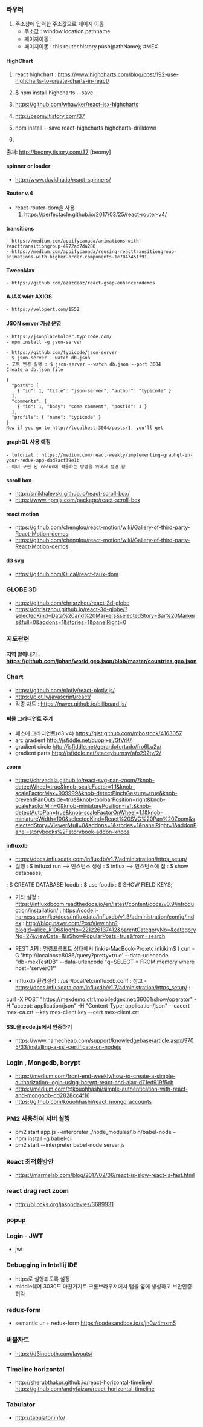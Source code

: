 ### 라우터
1. 주소창에 입력한 주소값으로 페이지 이동
    - 주소값 : window.location.pathname
    - 페이지이동 : <Redirect push to={this.state.directLink} />
    - 페이지이동 : this.router.history.push(pathName);
#MEX

#### HighChart
1. react highchart : https://www.highcharts.com/blog/post/192-use-highcharts-to-create-charts-in-react/
2. $ npm install highcharts --save

1. https://github.com/whawker/react-jsx-highcharts

1. http://beomy.tistory.com/37
2. npm install --save react-highcharts highcharts-drilldown

1.
출처: http://beomy.tistory.com/37 [beomy]
#### spinner or loader
- http://www.davidhu.io/react-spinners/

#### Router v.4
 - react-router-dom을 사용
    1. https://perfectacle.github.io/2017/03/25/react-router-v4/


#### transitions
    - https://medium.com/appifycanada/animations-with-reacttransitiongroup-4972ad7da286
    - https://medium.com/appifycanada/reusing-reacttransitiongroup-animations-with-higher-order-components-1e7043451f91

#### TweenMax
    - https://github.com/azazdeaz/react-gsap-enhancer#demos


#### AJAX widt AXIOS
    - https://velopert.com/1552


#### JSON server 가상 운영
    - https://jsonplaceholder.typicode.com/
    - npm install -g json-server

    - https://github.com/typicode/json-server
    - $ json-server --watch db.json
    - 포트 변경 실행 : $ json-server --watch db.json --port 3004
    Create a db.json file

    {
      "posts": [
        { "id": 1, "title": "json-server", "author": "typicode" }
      ],
      "comments": [
        { "id": 1, "body": "some comment", "postId": 1 }
      ],
      "profile": { "name": "typicode" }
    }
    Now if you go to http://localhost:3004/posts/1, you'll get

#### graphQL 사용 예정
    - tutorial : https://medium.com/react-weekly/implementing-graphql-in-your-redux-app-dad7acf39e1b
    - 이미 구현 된 redux에 적용하는 방법을 위에서 설명 함


#### scroll box
 - http://smikhalevski.github.io/react-scroll-box/
 - https://www.npmjs.com/package/react-scroll-box

#### react motion
 - https://github.com/chenglou/react-motion/wiki/Gallery-of-third-party-React-Motion-demos
 - https://github.com/chenglou/react-motion/wiki/Gallery-of-third-party-React-Motion-demos
#### d3 svg
 - https://github.com/Olical/react-faux-dom

### GLOBE 3D
 - https://github.com/chrisrzhou/react-3d-globe
 - https://chrisrzhou.github.io/react-3d-globe/?selectedKind=Data%20and%20Markers&selectedStory=Bar%20Markers&full=0&addons=1&stories=1&panelRight=0

### 지도관련
 #### 지역 알아내기 : https://github.com/johan/world.geo.json/blob/master/countries.geo.json

### Chart
- https://github.com/plotly/react-plotly.js/
- https://plot.ly/javascript/react/
- 각종 차트
  : https://naver.github.io/billboard.js/


#### 써클 그라디언트 주기
 - 패스에 그라디언트(d3 v4)
   https://gist.github.com/mbostock/4163057
 - arc gradient
    http://jsfiddle.net/duopixel/GfVrK/
 - gradient circle
    http://jsfiddle.net/gerardofurtado/fro6Lu2x/
 - gradient parts
    http://jsfiddle.net/staceyburnsy/afo292ty/2/


#### zoom 
 - https://chrvadala.github.io/react-svg-pan-zoom/?knob-detectWheel=true&knob-scaleFactor=1.1&knob-scaleFactorMax=999999&knob-detectPinchGesture=true&knob-preventPanOutside=true&knob-toolbarPosition=right&knob-scaleFactorMin=0&knob-miniaturePosition=left&knob-detectAutoPan=true&knob-scaleFactorOnWheel=1.1&knob-miniatureWidth=100&selectedKind=React%20SVG%20Pan%20Zoom&selectedStory=Viewer&full=0&addons=1&stories=1&panelRight=1&addonPanel=storybooks%2Fstorybook-addon-knobs
 
 
 
#### influxdb
 - https://docs.influxdata.com/influxdb/v1.7/administration/https_setup/
 - 실행
 : $ influxd run -->  인스턴스 생성
 : $ influx  --> 인스턴스에 접
 : $ show databases;
 
 : $ CREATE DATABASE foodb
 : $ use foodb
 : $ SHOW FIELD KEYS;
 
 - 기타 설정
  : https://influxdbcom.readthedocs.io/en/latest/content/docs/v0.9/introduction/installation/ 
  : https://code.i-harness.com/ko/docs/influxdata/influxdb/v1.3/administration/config/index
  : http://blog.naver.com/PostView.nhn?blogId=alice_k106&logNo=221226137412&parentCategoryNo=&categoryNo=27&viewDate=&isShowPopularPosts=true&from=search

 - REST API
  : 명령프롬프트 상태에서 (inkis-MacBook-Pro:etc inkikim$ ) curl -G 'http://localhost:8086/query?pretty=true' --data-urlencode "db=mexTestDB" --data-urlencode "q=SELECT * FROM memory where host='server01'"

 - influxdb 환경설정
  : /usr/local/etc/influxdb.conf
  : 참고 - https://docs.influxdata.com/influxdb/v1.7/administration/https_setup/
  : 
  
  
  curl -X POST "https://mexdemo.ctrl.mobiledgex.net:36001/show/operator" -H "accept: application/json" -H "Content-Type: application/json" --cacert mex-ca.crt --key mex-client.key --cert mex-client.crt

#### SSL을 node.js에서 인증하기
 - https://www.namecheap.com/support/knowledgebase/article.aspx/9705/33/installing-a-ssl-certificate-on-nodejs


### Login , Mongodb, bcrypt
- https://medium.com/front-end-weekly/how-to-create-a-simple-authorization-login-using-bcrypt-react-and-ajax-d71ed919f5cb
- https://medium.com/@kouohhashi/simple-authentication-with-react-and-mongodb-dd2828cc4f16
- https://github.com/kouohhashi/react_mongo_accounts


### PM2 사용하여 서버 실행
- pm2 start app.js --interpreter ./node_modules/.bin/babel-node –
- npm install -g babel-cli
- pm2 start --interpreter babel-node server.js


### React 최적화방안
- https://marmelab.com/blog/2017/02/06/react-is-slow-react-is-fast.html 


### react drag rect zoom
- http://bl.ocks.org/jasondavies/3689931 

### popup


### Login - JWT
- jwt



### Debugging in Intellij IDE
- https로 실행되도록 설정
- middle웨어 3030도 마찬가지로 크롬브라우져에서 탭을 옆에 생성하고 보안인증 허락


### redux-form
 - semantic ur + redux-form 
   https://codesandbox.io/s/jn0w4mxm5 


### 버블차트
- https://d3indepth.com/layouts/


### Timeline horizontal
- http://sherubthakur.github.io/react-horizontal-timeline/
https://github.com/andyfaizan/react-horizontal-timeline

### Tabulator
- http://tabulator.info/